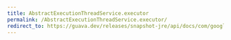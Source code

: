 ```yaml
---
title: AbstractExecutionThreadService.executor
permalink: /AbstractExecutionThreadService.executor/
redirect_to: https://guava.dev/releases/snapshot-jre/api/docs/com/google/common/util/concurrent/AbstractExecutionThreadService.html#executor--
---
```

